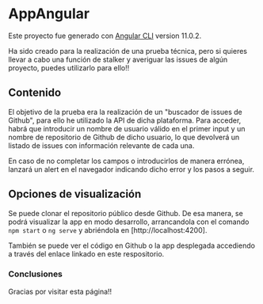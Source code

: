 # AppAngular

Este proyecto fue generado con [Angular CLI](https://github.com/angular/angular-cli) version 11.0.2. 

Ha sido creado para la realización de una prueba técnica, pero si quieres llevar a cabo una función de stalker y averiguar las issues de algún proyecto, puedes utilizarlo para ello!!


## Contenido

El objetivo de la prueba era la realización de un "buscador de issues de Github", para ello he utilizado la API de dicha plataforma. Para acceder, habrá que introducir un nombre de usuario válido en el primer input y un nombre de repositorio de Github de dicho usuario, lo que devolverá un listado de issues con información relevante de cada una. 

En caso de no completar los campos o introducirlos de manera errónea, lanzará un alert en el navegador indicando dicho error y los pasos a seguir.


## Opciones de visualización

Se puede clonar el repositorio público desde Github. De esa manera, se podrá visualizar la app en modo desarrollo, arrancandola con el comando  `npm start` o `ng serve` y abriéndola en  [http://localhost:4200].

También se puede ver el código en Github o la app desplegada accediendo a través del enlace linkado en este respositorio.


### Conclusiones

Gracias por visitar esta página!! 

